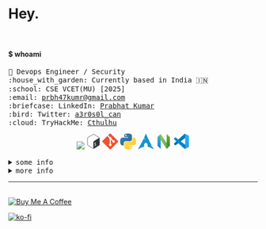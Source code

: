 <h1>Hey.</h1>

<br>
<h4>$ whoami</h4>
<p>
  <samp>
    🧭 Devops Engineer / Security <br>
    :house_with_garden: Currently based in India 🇮🇳 <br>
    :school: CSE VCET(MU) [2025] <br>
    :email:	<a href="mailto:prbh47kumr@gmail.com
">prbh47kumr@gmail.com</a> <br>
    :briefcase: LinkedIn:  <a href="https://www.linkedin.com/in/prbhtkumar/">Prabhat Kumar</a> <br>
    :bird: Twitter:  <a href="https://twitter.com/a3r0s0l_can">a3r0s0l_can</a> <br>
    :cloud: TryHackMe: <a href="https://tryhackme.com/p/Cthulhu/">Cthulhu</a> <br>
    </samp>
</p>

<p align="center">
<img  alt="huin" height="32px" src="https://cdn.discordapp.com/emojis/766456038530482177.gif?size=64"/>
<img  alt="Shell" height="32px" src="./media/shell.png"/>
<img  alt="Git" height="32px" src="./media/git.png"/>
<img  alt="Python" height="32px" src="./media/python.png"/>
<img  alt="Arch" height="32px" src="./media/arch.png"/>
<img  alt="Neovim" height="32px" src="./media/neovim.png"/>
<img  alt="VSCode" height="32px" src="./media/vscode.png"/>
</p>

<details>
<summary><kbd>some info</kbd></summary>
<h4>currently learning </h4>
<p>
    <img  alt="React" height="32px" src="./media/react.png"/>
    <img  alt="Docker" height="32px" src="./media/docker.png"/>
    <img  alt="Javscript" height="32px" src="./media/javascript.png"/>
    <img  alt="Rust" height="32px" src="./media/rust.png"/>
    <img  alt="AWS" height="32px" src="./media/aws.png"/>
</p>

![asdn](./profile-3d-contrib/profile-green-animate.svg)

</details>

<details>
<summary><kbd>more info</kbd></summary>

![GitHub metrics](https://metrics.lecoq.io/aerosol-can)

</details>

---------
<br>
<a href="https://www.buymeacoffee.com/aerosolcan" target="_blank"><img src="https://cdn.buymeacoffee.com/buttons/default-orange.png" alt="Buy Me A Coffee" height="41" width="174"></a>

[![ko-fi](https://ko-fi.com/img/githubbutton_sm.svg)](https://ko-fi.com/G2G7MS0SJ)
